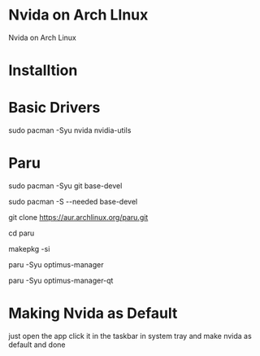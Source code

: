 # Nvida on Arch LInux
 Nvida on Arch Linux


# Installtion


# Basic Drivers


sudo pacman -Syu nvida nvidia-utils


# Paru 


sudo pacman -Syu git base-devel


sudo pacman -S --needed base-devel


git clone https://aur.archlinux.org/paru.git


cd paru


makepkg -si



paru -Syu optimus-manager


paru -Syu optimus-manager-qt


# Making Nvida as Default


just open the app click it in the taskbar in system tray and make nvida as default and done